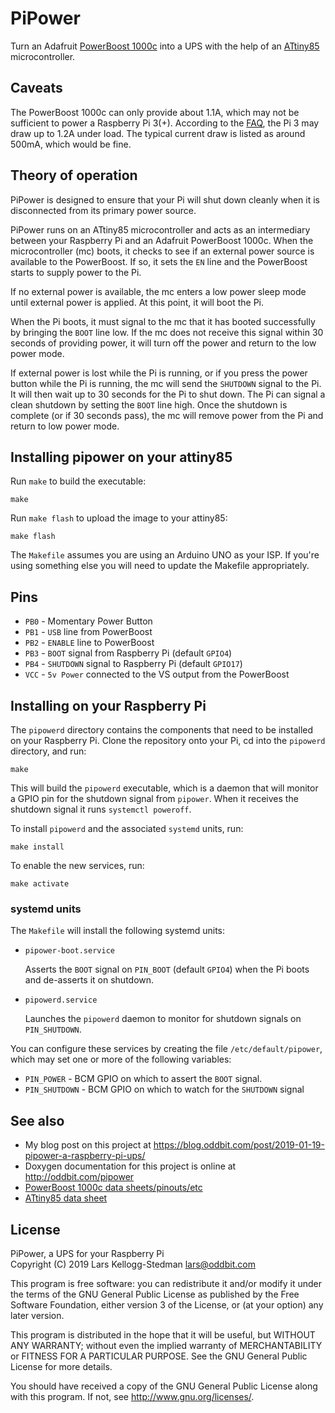 # PiPower

Turn an Adafruit [PowerBoost 1000c][] into a UPS with the help of an [ATtiny85][] microcontroller.

[powerboost 1000c]: https://www.adafruit.com/product/2465
[attiny85]: https://www.microchip.com/wwwproducts/en/ATtiny85

## Caveats

The PowerBoost 1000c can only provide about 1.1A, which may not be sufficient to power a Raspberry Pi 3(+).  According to the [FAQ][], the Pi 3 may draw up to 1.2A under load. The typical current draw is listed as around 500mA, which would be fine.

[FAQ]: https://www.raspberrypi.org/documentation/faqs/#pi-power

## Theory of operation

PiPower is designed to ensure that your Pi will shut down cleanly when it is disconnected from its primary power source.

PiPower runs on an ATtiny85 microcontroller and acts as an intermediary between your Raspberry Pi and an Adafruit PowerBoost 1000c.  When the microcontroller (mc) boots, it checks to see if an external power source is available to the PowerBoost.  If so, it sets the `EN` line and the PowerBoost starts to supply power to the Pi.

If no external power is available, the mc enters a low power sleep mode until external power is applied.  At this point, it will boot the Pi.

When the Pi boots, it must signal to the mc that it has booted successfully by bringing the `BOOT` line low. If the mc does not receive this signal within 30 seconds of providing power, it will turn off the power and return to the low power mode.

If external power is lost while the Pi is running, or if you press the power button while the Pi is running, the mc will send the `SHUTDOWN` signal to the Pi.  It will then wait up to 30 seconds for the Pi to shut down.  The Pi can signal a clean shutdown by setting the `BOOT` line high.  Once the shutdown is complete (or if 30 seconds pass), the mc will remove power from the Pi and return to low power mode.

## Installing pipower on your attiny85

Run `make` to build the executable:

    make

Run `make flash` to upload the image to your attiny85:

    make flash

The `Makefile` assumes you are using an Arduino UNO as your ISP. If you're using something else you will need to update the Makefile appropriately.

## Pins

- `PB0` - Momentary Power Button
- `PB1` - `USB` line from PowerBoost
- `PB2` - `ENABLE` line to PowerBoost
- `PB3` - `BOOT` signal from Raspberry Pi (default `GPIO4`)
- `PB4` - `SHUTDOWN` signal to Raspberry Pi (default `GPIO17`)
- `VCC` - `5v Power` connected to the VS output from the PowerBoost    

## Installing on your Raspberry Pi

The `pipowerd` directory contains the components that need to be installed on your Raspberry Pi.  Clone the repository onto your Pi, cd into the `pipowerd` directory, and run:

    make

This will build the `pipowerd` executable, which is a daemon that will monitor a GPIO pin for the shutdown signal from `pipower`. When it receives the shutdown signal it runs `systemctl poweroff`.

To install `pipowerd` and the associated `systemd` units, run:

    make install

To enable the new services, run:

    make activate

### systemd units

The `Makefile` will install the following systemd units:

- `pipower-boot.service`

  Asserts the `BOOT` signal on `PIN_BOOT` (default `GPIO4`) when the Pi boots and de-asserts it on shutdown.

- `pipowerd.service`

  Launches the `pipowerd` daemon to monitor for shutdown signals on `PIN_SHUTDOWN`.

You can configure these services by creating the file `/etc/default/pipower`, which may set one or more of the following variables:

- `PIN_POWER` - BCM GPIO on which to assert the `BOOT` signal.
- `PIN_SHUTDOWN` - BCM GPIO on which to watch for the `SHUTDOWN` signal

## See also

- My blog post on this project at <https://blog.oddbit.com/post/2019-01-19-pipower-a-raspberry-pi-ups/>
- Doxygen documentation for this project is online at <http://oddbit.com/pipower>
- [PowerBoost 1000c data sheets/pinouts/etc](https://learn.adafruit.com/adafruit-powerboost-1000c-load-share-usb-charge-boost/downloads)
- [ATtiny85 data sheet](https://ww1.microchip.com/downloads/en/DeviceDoc/Atmel-2586-AVR-8-bit-Microcontroller-ATtiny25-ATtiny45-ATtiny85_Datasheet.pdf)

## License

PiPower, a UPS for your Raspberry Pi  
Copyright (C) 2019 Lars Kellogg-Stedman <lars@oddbit.com>

This program is free software: you can redistribute it and/or modify
it under the terms of the GNU General Public License as published by
the Free Software Foundation, either version 3 of the License, or
(at your option) any later version.

This program is distributed in the hope that it will be useful,
but WITHOUT ANY WARRANTY; without even the implied warranty of
MERCHANTABILITY or FITNESS FOR A PARTICULAR PURPOSE.  See the
GNU General Public License for more details.

You should have received a copy of the GNU General Public License
along with this program.  If not, see <http://www.gnu.org/licenses/>.
